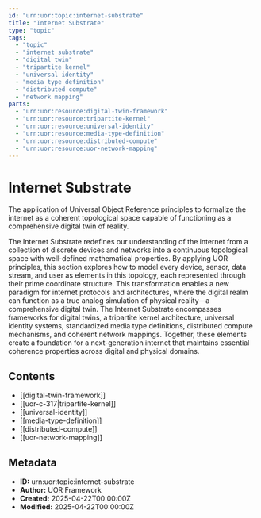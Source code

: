 ```yaml
---
id: "urn:uor:topic:internet-substrate"
title: "Internet Substrate"
type: "topic"
tags:
  - "topic"
  - "internet substrate"
  - "digital twin"
  - "tripartite kernel"
  - "universal identity"
  - "media type definition"
  - "distributed compute"
  - "network mapping"
parts:
  - "urn:uor:resource:digital-twin-framework"
  - "urn:uor:resource:tripartite-kernel"
  - "urn:uor:resource:universal-identity"
  - "urn:uor:resource:media-type-definition"
  - "urn:uor:resource:distributed-compute"
  - "urn:uor:resource:uor-network-mapping"
---
```


# Internet Substrate

The application of Universal Object Reference principles to formalize the internet as a coherent topological space capable of functioning as a comprehensive digital twin of reality.

The Internet Substrate redefines our understanding of the internet from a collection of discrete devices and networks into a continuous topological space with well-defined mathematical properties. By applying UOR principles, this section explores how to model every device, sensor, data stream, and user as elements in this topology, each represented through their prime coordinate structure. This transformation enables a new paradigm for internet protocols and architectures, where the digital realm can function as a true analog simulation of physical reality—a comprehensive digital twin. The Internet Substrate encompasses frameworks for digital twins, a tripartite kernel architecture, universal identity systems, standardized media type definitions, distributed compute mechanisms, and coherent network mappings. Together, these elements create a foundation for a next-generation internet that maintains essential coherence properties across digital and physical domains.

## Contents

- [[digital-twin-framework]]
- [[uor-c-317|tripartite-kernel]]
- [[universal-identity]]
- [[media-type-definition]]
- [[distributed-compute]]
- [[uor-network-mapping]]

## Metadata

- **ID:** urn:uor:topic:internet-substrate
- **Author:** UOR Framework
- **Created:** 2025-04-22T00:00:00Z
- **Modified:** 2025-04-22T00:00:00Z
